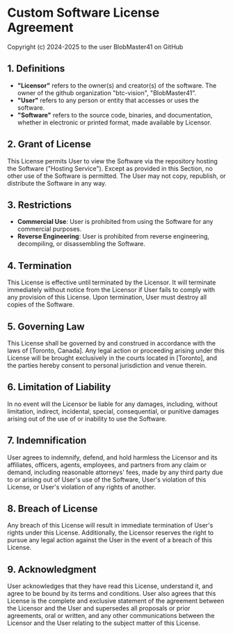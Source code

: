 # Custom Software License Agreement

Copyright (c) 2024-2025 to the user BlobMaster41 on GitHub

## 1. Definitions

- **"Licensor"** refers to the owner(s) and creator(s) of the software. The
  owner of the github organization "btc-vision", "BlobMaster41".
- **"User"** refers to any person or entity that accesses or uses the software.
- **"Software"** refers to the source code, binaries, and documentation, whether
  in electronic or printed format, made available by Licensor.

## 2. Grant of License

This License permits User to view the Software via the repository hosting the
Software ("Hosting Service"). Except as provided in this Section, no other use
of the Software is permitted. The User may not copy, republish, or distribute the Software in any way.

## 3. Restrictions

- **Commercial Use**: User is prohibited from using the Software for any
  commercial purposes.
- **Reverse Engineering**: User is prohibited from reverse engineering,
  decompiling, or disassembling the Software.

## 4. Termination

This License is effective until terminated by the Licensor. It will terminate
immediately without notice from the Licensor if User fails to comply with any
provision of this License. Upon termination, User must destroy all copies of the
Software.

## 5. Governing Law

This License shall be governed by and construed in accordance with the laws
of [Toronto, Canada]. Any legal action or proceeding arising under this License
will be brought exclusively in the courts located in [Toronto], and the parties
hereby consent to personal jurisdiction and venue therein.

## 6. Limitation of Liability

In no event will the Licensor be liable for any damages, including, without
limitation, indirect, incidental, special, consequential, or punitive damages
arising out of the use of or inability to use the Software.

## 7. Indemnification

User agrees to indemnify, defend, and hold harmless the Licensor and its
affiliates, officers, agents, employees, and partners from any claim or demand,
including reasonable attorneys' fees, made by any third party due to or arising
out of User's use of the Software, User's violation of this License, or User's
violation of any rights of another.

## 8. Breach of License

Any breach of this License will result in immediate termination of User's rights
under this License. Additionally, the Licensor reserves the right to pursue any
legal action against the User in the event of a breach of this License.

## 9. Acknowledgment

User acknowledges that they have read this License, understand it, and agree to
be bound by its terms and conditions. User also agrees that this License is the
complete and exclusive statement of the agreement between the Licensor and the
User and supersedes all proposals or prior agreements, oral or written, and any
other communications between the Licensor and the User relating to the subject
matter of this License.
